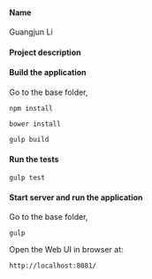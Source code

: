 #### Name

Guangjun Li

#### Project description


#### Build the application

Go to the base folder,

`npm install`

`bower install`

`gulp build`

#### Run the tests
`gulp test`

#### Start server and run the application

Go to the base folder,

`gulp`

Open the Web UI in browser at:

`http://localhost:8081/`
